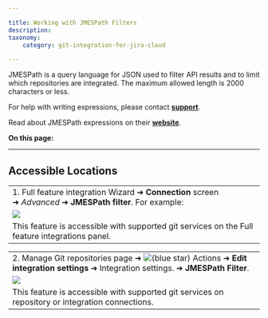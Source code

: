 ```yaml
---

title: Working with JMESPath Filters
description:
taxonomy:
    category: git-integration-for-jira-cloud

---
```


JMESPath is a query language for JSON used to filter API results and to limit which repositories are integrated. The maximum allowed length is 2000 characters or less.

For help with writing expressions, please contact [**support**](mailto:support@bigbrassband.com).

Read about JMESPath expressions on their [**website**](http://jmespath.org/).

**On this page:**

* * *

## Accessible Locations

|     |
| --- |
| 1\. Full feature integration Wizard ➜ **Connection** screen ➜ _Advanced_ ➜ **JMESPath filter**. For example: |
| ![](https://bigbrassband.atlassian.net/wiki/download/attachments/133234759/image-20210310-142619.png?version=1&modificationDate=1615466075878&cacheVersion=1&api=v2) |
| This feature is accessible with supported git services on the Full feature integrations panel. |

|     |
| --- |
| 2\. Manage Git repositories page ➜ ![(blue star)](https://bigbrassband.atlassian.net/wiki/s/-1639011364/6452/8b4898d3c114827e64ec143b4fa79bb76a6cfa5b/_/images/icons/emoticons/star_blue.png) Actions ➜ **Edit integration settings** ➜ Integration settings. ➜ **JMESPath Filter**. |
| ![](https://bigbrassband.atlassian.net/wiki/download/thumbnails/133234759/gitcloud-jmespath-actions-settings.png?version=1&modificationDate=1615466138063&cacheVersion=1&api=v2&width=680&height=249) |
| This feature is accessible with supported git services on repository or integration connections. |

